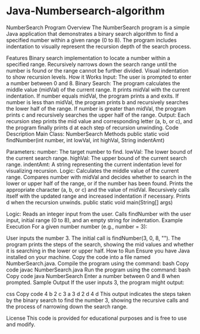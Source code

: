 # Java-Numbersearch-algorithm
NumberSearch Program
Overview
The NumberSearch program is a simple Java application that demonstrates a binary search algorithm to find a specified number within a given range (0 to 8). The program includes indentation to visually represent the recursion depth of the search process.

Features
Binary search implementation to locate a number within a specified range.
Recursively narrows down the search range until the number is found or the range cannot be further divided.
Visual indentation to show recursion levels.
How it Works
Input: The user is prompted to enter a number between 0 and 8.
Binary Search:
The program calculates the middle value (midVal) of the current range.
It prints midVal with the current indentation.
If number equals midVal, the program prints a and exits.
If number is less than midVal, the program prints b and recursively searches the lower half of the range.
If number is greater than midVal, the program prints c and recursively searches the upper half of the range.
Output: Each recursion step prints the mid value and corresponding letter (a, b, or c), and the program finally prints d at each step of recursion unwinding.
Code Description
Main Class: NumberSearch
Methods
public static void findNumber(int number, int lowVal, int highVal, String indentAmt)

Parameters:
number: The target number to find.
lowVal: The lower bound of the current search range.
highVal: The upper bound of the current search range.
indentAmt: A string representing the current indentation level for visualizing recursion.
Logic:
Calculates the middle value of the current range.
Compares number with midVal and decides whether to search in the lower or upper half of the range, or if the number has been found.
Prints the appropriate character (a, b, or c) and the value of midVal.
Recursively calls itself with the updated range and increased indentation if necessary.
Prints d when the recursion unwinds.
public static void main(String[] args)

Logic:
Reads an integer input from the user.
Calls findNumber with the user input, initial range (0 to 8), and an empty string for indentation.
Example Execution
For a given number number (e.g., number = 3):

User inputs the number 3.
The initial call is findNumber(3, 0, 8, "").
The program prints the steps of the search, showing the mid values and whether it is searching in the lower or upper half.
How to Run
Ensure you have Java installed on your machine.
Copy the code into a file named NumberSearch.java.
Compile the program using the command:
bash
Copy code
javac NumberSearch.java
Run the program using the command:
bash
Copy code
java NumberSearch
Enter a number between 0 and 8 when prompted.
Sample Output
If the user inputs 3, the program might output:

css
Copy code
4 b
 2 c
  3 a
  3 d
 2 d
4 d
This output indicates the steps taken by the binary search to find the number 3, showing the recursive calls and the process of narrowing down the search range.

License
This code is provided for educational purposes and is free to use and modify.
